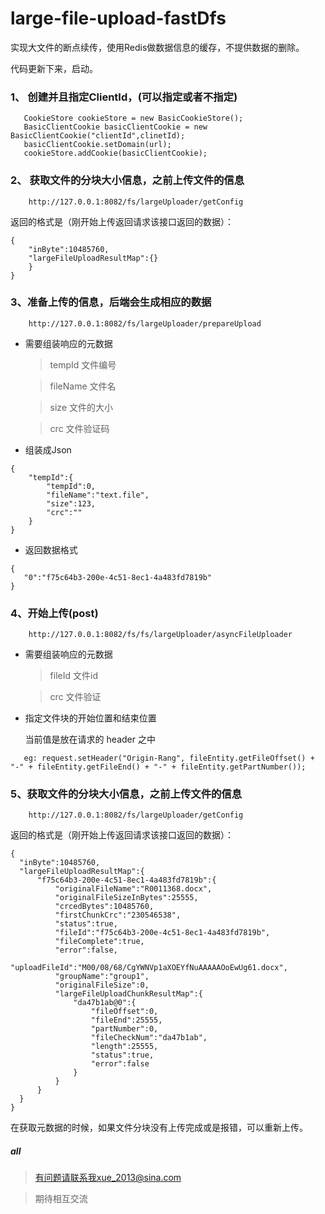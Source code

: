 # large-file-upload-fastDfs

实现大文件的断点续传，使用Redis做数据信息的缓存，不提供数据的删除。

代码更新下来，启动。
### 1、 创建并且指定ClientId，(可以指定或者不指定)

````
   CookieStore cookieStore = new BasicCookieStore();
   BasicClientCookie basicClientCookie = new BasicClientCookie("clientId",clinetId);
   basicClientCookie.setDomain(url);
   cookieStore.addCookie(basicClientCookie);
````

### 2、 获取文件的分块大小信息，之前上传文件的信息

````
    http://127.0.0.1:8082/fs/largeUploader/getConfig
````

返回的格式是（刚开始上传返回请求该接口返回的数据）：

``````
{
    "inByte":10485760,
    "largeFileUploadResultMap":{}
    }
}
``````

### 3、准备上传的信息，后端会生成相应的数据

````
    http://127.0.0.1:8082/fs/largeUploader/prepareUpload
````
* 需要组装响应的元数据

    >tempId 文件编号
    
    >fileName 文件名
    
    >size 文件的大小
    
    >crc 文件验证码
    
 * 组装成Json 
 
 ``````
 {
     "tempId":{
         "tempId":0,
         "fileName":"text.file",
         "size":123,
         "crc":""
     }
 }
 ``````
 * 返回数据格式
 
 ``````
{
    "0":"f75c64b3-200e-4c51-8ec1-4a483fd7819b"
}
 ``````
 
 ### 4、开始上传(post)
 ````
     http://127.0.0.1:8082/fs/fs/largeUploader/asyncFileUploader
 ````
 
 * 需要组装响应的元数据
 
     >fileId 文件id
     
     >crc 文件验证
     
     
 * 指定文件块的开始位置和结束位置
    
       当前值是放在请求的 header 之中
       
       eg: request.setHeader("Origin-Rang", fileEntity.getFileOffset() + "-" + fileEntity.getFileEnd() + "-" + fileEntity.getPartNumber());
       
  
  ### 5、获取文件的分块大小信息，之前上传文件的信息
  
  ````
      http://127.0.0.1:8082/fs/largeUploader/getConfig
  ````
  
  返回的格式是（刚开始上传返回请求该接口返回的数据）：
  
  ``````
{
    "inByte":10485760,
    "largeFileUploadResultMap":{
        "f75c64b3-200e-4c51-8ec1-4a483fd7819b":{
            "originalFileName":"R0011368.docx",
            "originalFileSizeInBytes":25555,
            "crcedBytes":10485760,
            "firstChunkCrc":"230546538",
            "status":true,
            "fileId":"f75c64b3-200e-4c51-8ec1-4a483fd7819b",
            "fileComplete":true,
            "error":false,
            "uploadFileId":"M00/08/68/CgYWNVp1aXOEYfNuAAAAAOoEwUg61.docx",
            "groupName":"group1",
            "originalFileSize":0,
            "largeFileUploadChunkResultMap":{
                "da47b1ab@0":{
                    "fileOffset":0,
                    "fileEnd":25555,
                    "partNumber":0,
                    "fileCheckNum":"da47b1ab",
                    "length":25555,
                    "status":true,
                    "error":false
                }
            }
        }
    }
}
  ``````
  
 在获取元数据的时候，如果文件分块没有上传完成或是报错，可以重新上传。
 
 ##### all
 >有问题请联系我xue_2013@sina.com 
 
 >期待相互交流
